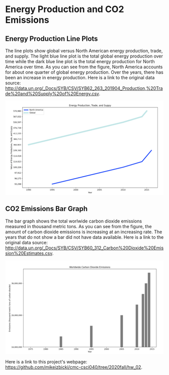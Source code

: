 # Energy Production and CO2 Emissions
## Energy Production Line Plots

The line plots show global versus North American energy production, trade, and supply. The light blue line plot is the total global energy production over time while the dark blue line plot is the total energy production for North America over time. As you can see from the figure, North America accounts for about one quarter of global energy production. Over the years, there has been an increase in energy production. Here is a link to the original data source: http://data.un.org/_Docs/SYB/CSV/SYB62_263_201904_Production,%20Trade%20and%20Supply%20of%20Energy.csv.

<img src="https://github.com/mel088/hw02/blob/main/Gobal%20vs.%20North%20America%20Energy%20Production.png" alt="Line Plot">

## CO2 Emissions Bar Graph

The bar graph shows the total worlwide carbon dioxide emissions measured in thousand metric tons. As you can see from the figure, the amount of carbon dioxide emissions is increasing at an increasing rate. The years that do not show a bar did not have data available. Here is a link to the original data source: http://data.un.org/_Docs/SYB/CSV/SYB60_312_Carbon%20Dioxide%20Emission%20Estimates.csv.

 <img src="https://github.com/mel088/hw02/blob/main/Worldwide%20CO2%20Emissions.png" alt="Scatter Plot"> 

Here is a link to this project's webpage: https://github.com/mikeizbicki/cmc-csci040/tree/2020fall/hw_02.
